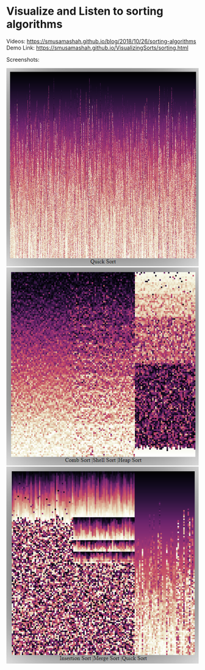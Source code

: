 # Visualize and Listen to sorting algorithms

Videos: https://smusamashah.github.io/blog/2018/10/26/sorting-algorithms
Demo Link: https://smusamashah.github.io/VisualizingSorts/sorting.html

Screenshots:

![Screenshot 1](screenshot3.png)
![Screenshot 1](screenshot1.png)
![Screenshot 1](screenshot2.png)

